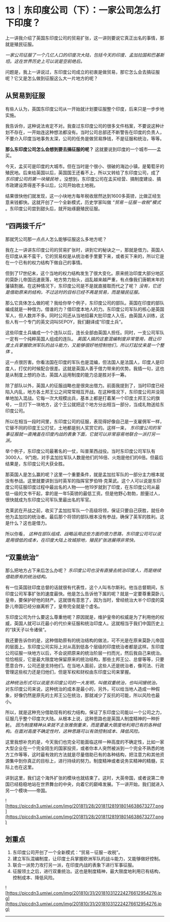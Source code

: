 # 13｜东印度公司（下）：一家公司怎么打下印度？

上一讲我介绍了英国东印度公司的贸易扩张，这一讲则要说它真正出名的事情，那就是殖民征服。

 *一家公司征服了一个几亿人口的印度次大陆，包括今天的印度、孟加拉国和巴基斯坦。这在世界历史上可以说是空前绝后。*

问题是，我上一讲说过，东印度公司成立的初衷是做贸易，那它怎么会去搞征服呢？它又是怎么做到征服这么大一片地方的呢？

## 从贸易到征服

有些人认为，英国东印度公司从一开始就计划要征服整个印度，后来只是一步步地实施。

我告诉你，这种说法肯定不对。我查过东印度公司的很多文件档案，不要说这种计划不存在，一开始连这种想法都没有。当时公司总部还不断警告在印度的负责人，不要介入印度当地事务太深，公司的任务是做贸易挣钱，不是征服和统治，等等。

 **那么东印度公司怎么会想到要去搞征服的呢？** 这就要说到印度的一个城市——孟买。

今天，孟买可是印度的大城市。但在当时是个很小、很破的海边小镇，是葡萄牙的殖民地。后来给英国以后，英国国王还看不上，所以又转给了东印度公司，成了 *东印度公司的第一块殖民地* 。没想到，东印度公司在孟买经营、搞制度建设、搞市政建设弄得差不多以后，公司开始收土地税。

结果很快他们就发现，这一小块地方每年税收居然达到1600多英镑，比做正经生意来钱都快。这就开创了一个全新模式，历史学家叫做 *“贸易－征服－收税”模式* 。东印度公司尝到甜头后，就开始琢磨殖民征服。

## “四两拨千斤”

那就凭公司那一点点人怎么能够征服这么多地方呢？

我在上一讲讲东印度公司的贸易扩张时，讲到它的秘诀之一，那就是借力。英国人在印度从来不蛮干，它的贸易权是从统治者手里要下来，或者买下来的，所以它是在一个已有的权力结构下做自己的事情。

但到了17世纪末，这个当地的权力结构发生了很大变化。原来统治印度大部分地区的莫卧儿帝国迅速衰落，地方势力抬头，战乱越来越严重，有点像我们唐朝末年的藩镇割据。在这种情况下，东印度公司是不是就直接取而代之了呢？ *没有，它还是借助原来的结构，不过这时的目标已经不再是贸易，而是殖民征服。*

那么它具体怎么做的呢？我给你举个例子，东印度公司的部队。英国在印度的部队编成就是一种借力。借谁的力？借印度本地人的力。东印度公司军队的核心是英国军人，但人数并不多。同时公司还从当地招募大批印度人入伍，由英国人训练，这些人有一个专门的英文词叫SEPOY，我们翻译成“印度土兵”。

这些印度土兵编成一个个连队以后，连长全部由英国人担任。同时，一支公司军队一定有一个纯粹英国人组成的连队。 *英国人搞的这套混编制度非常管用，既让印度土兵掌握欧洲军队的战斗能力，又能够很好地控制他们，所以打起仗来是一个整体* 。

这一点很厉害。你看法国在印度的军队也是混编，但法国人是法国人，印度人是印度人，打仗的时候配合很差。这就是英国人善于借力带来的优势。我插一句，这也是从制度上想的办法，英国人运用制度的能力总是胜对手一筹。

除了部队以外，英国人的征服战略也是很突出借力。前面我提到了，当时印度已经陷入内乱，地方各土邦王公之间常常相互开战。在这种情况下，东印度公司并没简单地加入混战。它每一次大规模出兵，基本上都是打着某一个印度土邦王公的旗号，一旦打下一块地方，这个王公就把这个地方分出相当一部分，当成礼物送给东印度公司。

所以在相当一段时间里，东印度公司的征服，表现得好像自己是一支雇佣军一样，它替不同的印度王公打仗，土地都是别人奖赏它的。这样一来， *东印度公司的军事征服就一直掩盖在印度内战的表象下面，它就可以非常容易地联合一派打另一派。*

举个例子，东印度公司最著名的一仗，叫普莱西战役。当时东印度公司军队有3000人、9门炮，对手孟加拉军队人数是他们的16倍、火炮是他们的6倍。但最后结果是，东印度公司大获全胜。

那英国人是怎么赢的呢？这里一个重要条件，就是孟加拉军队的一部分主力根本就没有参战。这里就要讲到当时英军的指挥官罗伯特·克莱武。这个人可以说是东印度公司征服印度过程中最出名的人物——他19岁就到了印度，在东印度公司从最低一级的文书干起，拿的是一年5英镑的最低工资。但是他野心勃勃，胆量过人，很快就成为东印度公司军队里最出名的军官。

克莱武在开战之前，收买了孟加拉军队一个高级将领，保证只要自己获胜，就任命他为孟加拉的统治者。最后那个将领的部队根本没有参战，确保了英军的胜利。这是什么？这也是借力。

所以你看， *这种在部队组成、战略运用这些方面的借力思路，东印度公司可以说是用很低的成本，在印度大陆上攻城掠地，殖民扩张进展得非常快。*

## “双重统治”

那么把地方占下来后怎么办呢？ *东印度公司也没有直接去统治印度人，而是继续借助原有的统治结构。*

有一位英国驻印度总督的话就很有代表性，这个人叫韦尔斯利。他当总督期间，东印度公司军事扩张的速度最快。他是怎么告诉他下属的呢？就是一定要尊重莫卧儿皇帝，要保护好他的财产。这就很有意思了，因为当时，曾经统治大半个印度的莫卧儿帝国已经分崩离析了，皇帝完全就是个虚名。

东印度公司为什么要这么尊重他呢？原因就是，维护皇帝的权威是为了利用他的权威，英国人就可以花最小的代价来征服和统治印度人。这就相当于我们中国历史上的“挟天子以令诸侯”。

我还要告诉你的是，这种借助原有的统治结构的做法，可不光是在原来莫卧儿帝国的层面上。东印度公司实际上对从高到低各个层级的印度统治者都是这样。东印度公司征服一块地方以后，不会说把原来的统治阶层一扫而光，然后我自己来统治。恰恰相反，它是最大限度地保留原来的统治结构，那些土邦王公、总督等等，只要愿意合作，公司还是支持他们。在当地人面前，这些人还是统治者，像司法、行政管理这些权力还是归他们，但是军权和财权由东印度公司来掌握。

 *这种统治形式可以说是东印度公司的一大发明，叫做双重统治，也叫间接统治。* 对东印度公司来说，这种统治的成本是最小的，另外，可以给当地人造成一种假象，好像仍然是原先的土邦王公在统治，那就减少了反抗的可能，所以风险也最小。

所以，就是这种充分借助现有的权力结构，保证了东印度公司能以一个公司之力，征服几乎整个印度次大陆。从根本上说，这种思路也是英国人制度精神的一种折射。 *因为制度精神从来就不主张推倒重来，而是要最大限度地利用已有的各种结构。在面对高度不确定性时，这种思路可以有效控制成本、降低风险。*

这里我想补充的是，今天我们也完全可能面临这样一种高度的不确定性，比如一家大型企业在一个完全陌生的国家投资，或者你本人突然被派到一个完全不熟悉的地方工作等等，这时最有效的方法就是尽量借助已有的各种结构，把注意力和其他资源集中到你真正的目标上，进行持续的努力。制度精神或者说务实精神的精髓，实际上也在这里。

讲到这里，我们这个海外扩张的模块也就结束了。这时，大英帝国，或者说第二帝国已经稳稳地站在世界舞台的中央，向着它的巅峰发展。下一讲开始，我们就进入另一个模块——帝国。

![https://piccdn3.umiwi.com/img/201811/28/201811281918014638673277.png](https://piccdn3.umiwi.com/img/201811/28/201811281918014638673277.png)

## 划重点

1. 东印度公司开创了一个全新模式：“贸易－征服－收税”。
2. 建立军队混编制度，让印度士兵掌握欧洲军队的战斗能力，又能够做好控制。
3. 联合一派势力攻打另一派，在印度内战的表象下进行军事征服。
4. 征服领土之后，进行双重统治。这也是制度精神，最大限度地利用已有结构，控制成本、降低风险。

![https://piccdn3.umiwi.com/img/201810/31/201810312224276612954276.jpg](https://piccdn3.umiwi.com/img/201810/31/201810312224276612954276.jpg)

---
